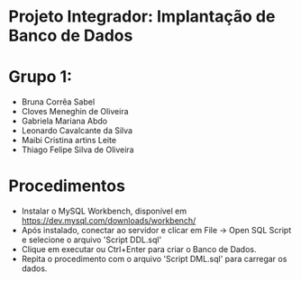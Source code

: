 # Projeto Integrador: Implantação de Banco de Dados

# Grupo 1:
- Bruna Corrêa Sabel
- Cloves Meneghin de Oliveira
- Gabriela Mariana Abdo
- Leonardo Cavalcante da Silva
- Maibi Cristina artins Leite
- Thiago Felipe Silva de Oliveira

# Procedimentos
- Instalar o MySQL Workbench, disponível em https://dev.mysql.com/downloads/workbench/
- Após instalado, conectar ao servidor e clicar em File -> Open SQL Script e selecione o arquivo 'Script DDL.sql'
- Clique em executar ou Ctrl+Enter para criar o Banco de Dados.
- Repita o procedimento com o arquivo 'Script DML.sql' para carregar os dados.
